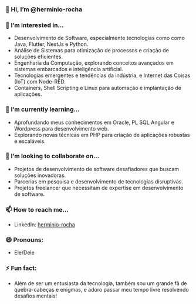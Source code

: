 ### 👋 Hi, I’m @herminio-rocha

### 👀 I’m interested in...
- Desenvolvimento de Software, especialmente tecnologias como como Java, Flutter, NestJs e Python.
- Análise de Sistemas para otimização de processos e criação de soluções eficientes.
- Engenharia da Computação, explorando conceitos avançados em sistemas embarcados e inteligência artificial.
- Tecnologias emergentes e tendências da indústria, e Internet das Coisas (IoT) com Node-RED.
- Containers, Shell Scripting e Linux para automação e implantação de aplicações.

### 🌱 I’m currently learning...
- Aprofundando meus conhecimentos em Oracle, PL SQL Angular e Wordpress para desenvolvimento web.
- Explorando novas técnicas em PHP para criação de aplicações robustas e escaláveis.

### 💞️ I’m looking to collaborate on...
- Projetos de desenvolvimento de software desafiadores que buscam soluções inovadoras.
- Parcerias em pesquisa e desenvolvimento de tecnologias disruptivas.
- Projetos freelancer que necessitam de expertise em desenvolvimento de software.

### 📫 How to reach me...
- LinkedIn: [herminio-rocha](https://www.linkedin.com/in/herminio-rocha-9325a2137/)

### 😄 Pronouns:
- Ele/Dele

### ⚡ Fun fact:
- Além de ser um entusiasta da tecnologia, também sou um grande fã de quebra-cabeças e enigmas, e adoro passar meu tempo livre resolvendo desafios mentais!

<!---
herminio-rocha/herminio-rocha é um repositório ✨ especial ✨ porque seu `README.md` (este arquivo) aparece em seu perfil GitHub.
Você pode clicar no link de visualização para dar uma olhada em suas alterações.
--->
